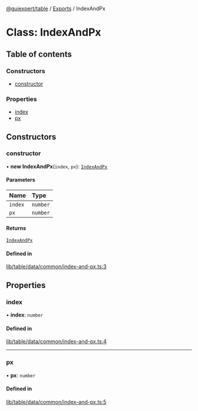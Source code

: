 [@guiexpert/table](../README.md) / [Exports](../modules.md) / IndexAndPx

# Class: IndexAndPx

## Table of contents

### Constructors

- [constructor](IndexAndPx.md#constructor)

### Properties

- [index](IndexAndPx.md#index)
- [px](IndexAndPx.md#px)

## Constructors

### constructor

• **new IndexAndPx**(`index`, `px`): [`IndexAndPx`](IndexAndPx.md)

#### Parameters

| Name | Type |
| :------ | :------ |
| `index` | `number` |
| `px` | `number` |

#### Returns

[`IndexAndPx`](IndexAndPx.md)

#### Defined in

[lib/table/data/common/index-and-px.ts:3](https://github.com/guiexperttable/ge-table/blob/65d38fc/libs/table/src/lib/table/data/common/index-and-px.ts#L3)

## Properties

### index

• **index**: `number`

#### Defined in

[lib/table/data/common/index-and-px.ts:4](https://github.com/guiexperttable/ge-table/blob/65d38fc/libs/table/src/lib/table/data/common/index-and-px.ts#L4)

___

### px

• **px**: `number`

#### Defined in

[lib/table/data/common/index-and-px.ts:5](https://github.com/guiexperttable/ge-table/blob/65d38fc/libs/table/src/lib/table/data/common/index-and-px.ts#L5)
